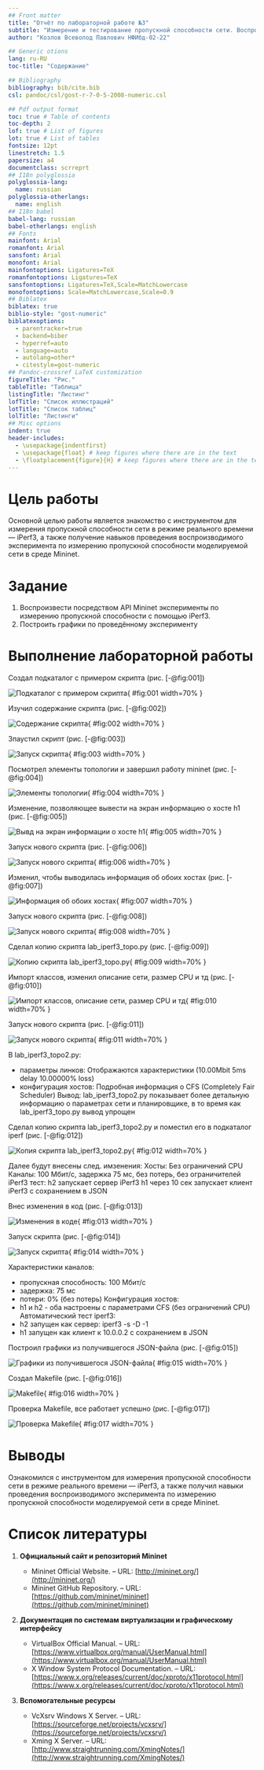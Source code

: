 ```yaml
---
## Front matter
title: "Отчёт по лабораторной работе №3"
subtitle: "Измерение и тестирование пропускной способности сети. Воспроизводимый эксперимент."
author: "Козлов Всеволод Павлович НФИбд-02-22"

## Generic otions
lang: ru-RU
toc-title: "Содержание"

## Bibliography
bibliography: bib/cite.bib
csl: pandoc/csl/gost-r-7-0-5-2008-numeric.csl

## Pdf output format
toc: true # Table of contents
toc-depth: 2
lof: true # List of figures
lot: true # List of tables
fontsize: 12pt
linestretch: 1.5
papersize: a4
documentclass: scrreprt
## I18n polyglossia
polyglossia-lang:
  name: russian
polyglossia-otherlangs:
  name: english
## I18n babel
babel-lang: russian
babel-otherlangs: english
## Fonts
mainfont: Arial
romanfont: Arial
sansfont: Arial
monofont: Arial
mainfontoptions: Ligatures=TeX
romanfontoptions: Ligatures=TeX
sansfontoptions: Ligatures=TeX,Scale=MatchLowercase
monofontoptions: Scale=MatchLowercase,Scale=0.9
## Biblatex
biblatex: true
biblio-style: "gost-numeric"
biblatexoptions:
  - parentracker=true
  - backend=biber
  - hyperref=auto
  - language=auto
  - autolang=other*
  - citestyle=gost-numeric
## Pandoc-crossref LaTeX customization
figureTitle: "Рис."
tableTitle: "Таблица"
listingTitle: "Листинг"
lofTitle: "Список иллюстраций"
lotTitle: "Список таблиц"
lolTitle: "Листинги"
## Misc options
indent: true
header-includes:
  - \usepackage{indentfirst}
  - \usepackage{float} # keep figures where there are in the text
  - \floatplacement{figure}{H} # keep figures where there are in the text
---
```


# Цель работы

Основной целью работы является знакомство с инструментом для измерения
пропускной способности сети в режиме реального времени — iPerf3, а также
получение навыков проведения воспроизводимого эксперимента по измерению
пропускной способности моделируемой сети в среде Mininet.

# Задание

1. Воспроизвести посредством API Mininet эксперименты по измерению пропускной способности с помощью iPerf3.
2. Построить графики по проведённому эксперименту

# Выполнение лабораторной работы

Cоздал подкаталог с примером скрипта (рис. [-@fig:001])

![Подкаталог с примером скрипта](image/1.png){ #fig:001 width=70% }

Изучил содержание скрипта (рис. [-@fig:002])

![Содержание скрипта](image/2.png){ #fig:002 width=70% }

Зпаустил скрипт (рис. [-@fig:003])

![Запуск скрипта](image/3.png){ #fig:003 width=70% }

Посмотрел элементы топологии и завершил работу mininet (рис. [-@fig:004])

![Элементы топологии](image/4.png){ #fig:004 width=70% }

Изменение, позволяющее вывести на экран информацию о хосте h1 (рис. [-@fig:005])

![Вывд на экран информации о хосте h1](image/5.png){ #fig:005 width=70% }

Запуск нового скрипта (рис. [-@fig:006])

![Запуск нового скрипта](image/6.png){ #fig:006 width=70% }

Изменил, чтобы выводилась информация об обоих хостах (рис. [-@fig:007])

![Информация об обоих хостах](image/7.png){ #fig:007 width=70% }

Запуск нового скрипта (рис. [-@fig:008])

![Запуск нового скрипта](image/8.png){ #fig:008 width=70% }

Сделал копию скрипта lab_iperf3_topo.py (рис. [-@fig:009])

![Копию скрипта lab_iperf3_topo.py](image/9.png){ #fig:009 width=70% }

Импорт классов, изменил описание сети, размер CPU и тд (рис. [-@fig:010])

![Импорт классов, описание сети, размер CPU и тд](image/10.png){ #fig:010 width=70% }

Запуск нового скрипта (рис. [-@fig:011])

![Запуск нового скрипта](image/11.png){ #fig:011 width=70% }

В lab_iperf3_topo2.py:
- параметры линков: Отображаются характеристики (10.00Mbit 5ms delay 10.00000% loss)
- конфигурация хостов: Подробная информация о CFS (Completely Fair Scheduler)
Вывод: lab_iperf3_topo2.py показывает более детальную информацию о параметрах сети и планировщике, в то время как lab_iperf3_topo.py вывод упрощен

Сделал копию скрипта lab_iperf3_topo2.py и поместил его в подкаталог iperf (рис. [-@fig:012])

![Копия скрипта lab_iperf3_topo2.py](image/12.png){ #fig:012 width=70% }

Далее будут внесены след. имзенения:
Хосты: Без ограничений CPU
Каналы: 100 Мбит/с, задержка 75 мс, без потерь, без ограничителей
iPerf3 тест:
h2 запускает сервер iPerf3
h1 через 10 сек запускает клиент iPerf3 с сохранением в JSON

Внес изменения в код (рис. [-@fig:013])

![Изменения в коде](image/13.png){ #fig:013 width=70% }

Запуск скрипта (рис. [-@fig:014])

![Запуск скрипта](image/14.png){ #fig:014 width=70% }

Характеристики каналов:
- пропускная способность: 100 Мбит/с
- задержка: 75 мс
- потери: 0% (без потерь)
Конфигурация хостов:
- h1 и h2 - оба настроены с параметрами CFS (без ограничений CPU)
Автоматический тест iperf3:
- h2 запущен как сервер: iperf3 -s -D -1
- h1 запущен как клиент к 10.0.0.2 с сохранением в JSON

Построил графики из получившегося JSON-файла (рис. [-@fig:015])

![Графики из получившегося JSON-файла](image/15.png){ #fig:015 width=70% }

Создал Makefile (рис. [-@fig:016])

![Makefile](image/16.png){ #fig:016 width=70% }

Проверка Makefile, все работает успешно (рис. [-@fig:017])

![Проверка Makefile](image/17.png){ #fig:017 width=70% }

# Выводы

Ознакомился с инструментом для измерения
пропускной способности сети в режиме реального времени — iPerf3, а также
получил навыки проведения воспроизводимого эксперимента по измерению
пропускной способности моделируемой сети в среде Mininet.

# Список литературы

1.  **Официальный сайт и репозиторий Mininet**  
    - Mininet Official Website. – URL: [http://mininet.org/](http://mininet.org/)  
    - Mininet GitHub Repository. – URL: [https://github.com/mininet/mininet](https://github.com/mininet/mininet)  

2.  **Документация по системам виртуализации и графическому интерфейсу**  
    - VirtualBox Official Manual. – URL: [https://www.virtualbox.org/manual/UserManual.html](https://www.virtualbox.org/manual/UserManual.html)  
    - X Window System Protocol Documentation. – URL: [https://www.x.org/releases/current/doc/xproto/x11protocol.html](https://www.x.org/releases/current/doc/xproto/x11protocol.html)  

3.  **Вспомогательные ресурсы**  
    - VcXsrv Windows X Server. – URL: [https://sourceforge.net/projects/vcxsrv/](https://sourceforge.net/projects/vcxsrv/)  
    - Xming X Server. – URL: [http://www.straightrunning.com/XmingNotes/](http://www.straightrunning.com/XmingNotes/)  